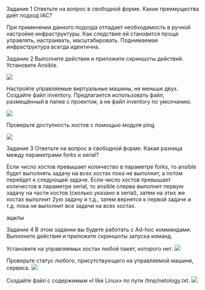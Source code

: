 Задание 1
Ответьте на вопрос в свободной форме.
Какие преимущества даёт подход IAC?

При применении данного подхода отпадает необходимость в ручной настройке инфраструктуры. Как следствие ей становится проще управлять, настраивать, масштабировать.
Поднимаемая инфраструктура всегда идентична.

Задание 2
Выполните действия и приложите скриншоты действий.
Установите Ansible.

![](https://github.com/AleksShadrin/netology/blob/main/7-01-AnsiblePart1/3.png)

Настройте управляемые виртуальные машины, не меньше двух.
Создайте файл inventory. Предлагается использовать файл, размещённый в папке с проектом, а не файл inventory по умолчанию.

![](https://github.com/AleksShadrin/netology/blob/main/7-01-AnsiblePart1/1.png)

Проверьте доступность хостов с помощью модуля ping.

![](https://github.com/AleksShadrin/netology/blob/main/7-01-AnsiblePart1/2.png)

Задание 3
Ответьте на вопрос в свободной форме.
Какая разница между параметрами forks и serial?

Если число хостов превышает количество в параметре forks, то ansible будет выполнять задачу на всех хостах пока не выполнит, а потом перейдет к следующей задаче.
Если число хостов превышает количестов в параметре serial, то ansible сперва выполнит первую задачу на части хостов (сколько указано в serial), затем на этих же хостах выполнит 2ую задачу и т.д., затем вернется к первой задаче и т.д. пока не выполнит все задачи на всех хостах.

ащклы

Задание 4
В этом задании вы будете работать с Ad-hoc коммандами.
Выполните действия и приложите скриншоты запуска команд.

Установите на управляемых хостах любой пакет, которого нет.
![](https://github.com/AleksShadrin/netology/blob/main/7-01-AnsiblePart1/4.png)

Проверьте статус любого, присутствующего на управляемой машине, сервиса.
![](https://github.com/AleksShadrin/netology/blob/main/7-01-AnsiblePart1/5.png)

Создайте файл с содержимым «I like Linux» по пути /tmp/netology.txt.
![](https://github.com/AleksShadrin/netology/blob/main/7-01-AnsiblePart1/6.png)